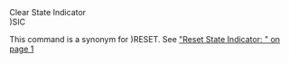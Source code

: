 <div class="heading">
  <div class="name">Clear State Indicator</div>
  <div class="command">)SIC</div>
</div>

This command is a synonym for )RESET. See ["Reset State Indicator: " on page 1](/reset.md#ResetStateIndicator)
